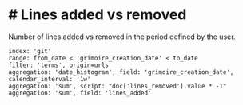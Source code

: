 # \# Lines added vs removed

Number of lines added vs removed in the period defined by the user.

```
index: 'git'
range: from_date < 'grimoire_creation_date' < to_date
filter: 'terms', origin=urls
aggregation: 'date_histogram', field: 'grimoire_creation_date', calendar_interval: '1w'
aggregation: 'sum', script: "doc['lines_removed'].value * -1"
aggregation: 'sum', field: 'lines_added'
```
